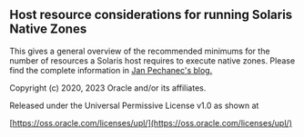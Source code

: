 ## Host resource considerations for running Solaris Native Zones

This gives a general overview of the recommended minimums for the number of resources a Solaris host requires to execute native zones. Please find the complete information in [Jan Pechanec's blog.](https://blogs.oracle.com/solaris/post/host-resource-considerations-for-running-solaris-native-zones)



Copyright (c) 2020, 2023 Oracle and/or its affiliates.

Released under the Universal Permissive License v1.0 as shown at

[https://oss.oracle.com/licenses/upl/](https://oss.oracle.com/licenses/upl/)
